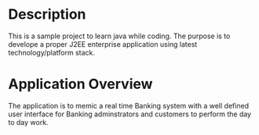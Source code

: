 # Description
This is a sample project to learn java while coding.
The purpose is to develope a proper J2EE enterprise application using latest technology/platform stack.

# Application Overview
The application is to memic a real time Banking system with a well defined user interface for Banking adminstrators and customers to perform the day to day work.
